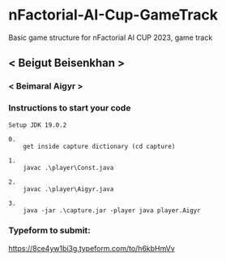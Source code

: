 # nFactorial-AI-Cup-GameTrack
Basic game structure for nFactorial AI CUP 2023, game track

## < Beigut Beisenkhan >

### < Beimaral Aigyr >

### Instructions to start your code

```
Setup JDK 19.0.2

0. 
    get inside capture dictionary (cd capture)
   
1. 
    javac .\player\Const.java 
    
2.
    javac .\player\Aigyr.java  
   
3. 
    java -jar .\capture.jar -player java player.Aigyr
```

### Typeform to submit:
https://8ce4yw1bi3g.typeform.com/to/h6kbHmVv
